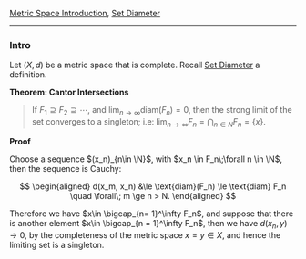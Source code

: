 [Metric Space Introduction](Functional%20Spaces/Metric%20Space%20Introduction.md), [Set Diameter](Set%20Diameter.md)


---
### **Intro**

Let $(X, d)$ be a metric space that is complete. Recall [Set Diameter](Set%20Diameter.md) a definition.

**Theorem: Cantor Intersections**
> If $F_1\supseteq F_2 \supseteq\cdots$, and $\lim_{n\rightarrow \infty}\text{diam}(F_n) = 0$, then the strong limit of the set converges to a singleton; i.e: $\lim_{n\rightarrow \infty} F_n  = \bigcap_{n\in N}F_n = \{x\}$. 

**Proof**

Choose a sequence $(x_n)_{n\in \N}$, with $x_n \in F_n\;\forall n \in \N$, then the sequence is Cauchy: 

$$
\begin{aligned}
    d(x_m, x_n) &\le \text{diam}(F_n) \le \text{diam} F_n \quad \forall\;  m \ge n > N.
\end{aligned}
$$

Therefore we have $x\in \bigcap_{n= 1}^\infty F_n$, and suppose that there is another element $x\in \bigcap_{n = 1}^\infty F_n$, then we have $d(x_n, y)\rightarrow 0$, by the completeness of the metric space $x = y \in X$, and hence the limiting set is a singleton. 


